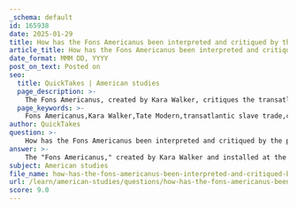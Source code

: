 ```yaml
---
_schema: default
id: 165938
date: 2025-01-29
title: How has the Fons Americanus been interpreted and critiqued by the public and critics?
article_title: How has the Fons Americanus been interpreted and critiqued by the public and critics?
date_format: MMM DD, YYYY
post_on_text: Posted on
seo:
  title: QuickTakes | American studies
  page_description: >-
    The Fons Americanus, created by Kara Walker, critiques the transatlantic slave trade and colonialism, inviting public reflection and critical engagement with American identity and historical narratives.
  page_keywords: >-
    Fons Americanus,Kara Walker,Tate Modern,transatlantic slave trade,colonialism,American identity,public reception,critical reception,art critique,historical narrative,colonial legacies,race,identity,beauty and brutality
author: QuickTakes
question: >-
    How has the Fons Americanus been interpreted and critiqued by the public and critics?
answer: >-
    The "Fons Americanus," created by Kara Walker and installed at the Tate Modern in London, has garnered significant attention and critique from both the public and critics since its unveiling. This contemporary artwork serves as a multifaceted commentary on the history of the transatlantic slave trade and the complexities of American identity, drawing inspiration from the themes of the Great Exhibition and colonialism.\n\n### Public Interpretation\nThe public's reception of "Fons Americanus" has been largely engaged and reflective. Many viewers appreciate the piece for its bold confrontation of uncomfortable historical truths, particularly regarding colonialism and its lasting impacts. The fountain's intricate design, which incorporates elements of classical sculpture and references to African heritage, invites viewers to explore the juxtaposition of beauty and brutality inherent in the history it represents. This duality has sparked discussions about the ongoing relevance of colonial legacies in contemporary society.\n\n### Critical Reception\nCritics have praised Walker's ability to weave complex narratives into her work. The "Fons Americanus" has been described as a powerful critique of the romanticized narratives surrounding colonialism, challenging the glorification of historical figures and events. Critics highlight how the artwork forces viewers to confront the darker aspects of history, including exploitation and racial injustice, rather than allowing them to remain comfortably distant from these realities.\n\nSome critiques have also focused on the aesthetic choices made by Walker, noting how the fountain's grandeur contrasts with the somber themes it addresses. This contrast has been interpreted as a deliberate strategy to engage viewers in a dialogue about the beauty that often masks historical atrocities.\n\n### Conclusion\nOverall, "Fons Americanus" has been interpreted as a significant contribution to contemporary art that not only reflects on the past but also engages with present-day issues of identity, race, and colonialism. Its reception underscores the importance of art as a medium for social critique and historical reflection, prompting ongoing conversations about the legacy of colonialism and the complexities of American identity.
subject: American studies
file_name: how-has-the-fons-americanus-been-interpreted-and-critiqued-by-the-public-and-critics.md
url: /learn/american-studies/questions/how-has-the-fons-americanus-been-interpreted-and-critiqued-by-the-public-and-critics
score: 9.0
---
```


&nbsp;